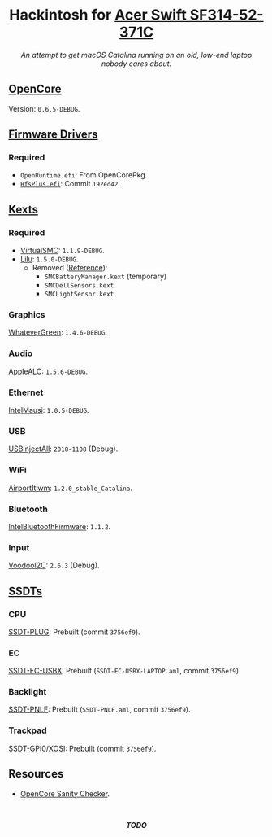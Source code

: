 <!-- markdownlint-disable MD024 MD033 -->

<div align="center">

# Hackintosh for [Acer Swift SF314-52-371C][snlookup]

_An attempt to get macOS Catalina running on an old, low-end laptop nobody cares about._

</div>

## [OpenCore][opencore]

Version: `0.6.5-DEBUG`.

## [Firmware Drivers][firmware-drivers]

### Required

- `OpenRuntime.efi`: From OpenCorePkg.
- [`HfsPlus.efi`][hfsplus]: Commit `192ed42`.

## [Kexts][kexts]

### Required

- [VirtualSMC][virtualsmc]: `1.1.9-DEBUG`.
- [Lilu][lilu]: `1.5.0-DEBUG`.
  - Removed ([Reference][lilu-removed-reference]):
    - `SMCBatteryManager.kext` (temporary)
    - `SMCDellSensors.kext`
    - `SMCLightSensor.kext`

### Graphics

[WhateverGreen][whatevergreen]: `1.4.6-DEBUG`.

### Audio

[AppleALC][applealc]: `1.5.6-DEBUG`.

### Ethernet

[IntelMausi][intelmausi]: `1.0.5-DEBUG`.

### USB

[USBInjectAll][usbinjectall]: `2018-1108` (Debug).

### WiFi

[AirportItlwm][airportitlwm]: `1.2.0_stable_Catalina`.

### Bluetooth

[IntelBluetoothFirmware][intelbluetoothfirmware]: `1.1.2`.

### Input

[VoodooI2C][voodooi2c]: `2.6.3` (Debug).

## [SSDTs][ssdts]

### CPU

[SSDT-PLUG][ssdt-plug]: Prebuilt (commit `3756ef9`).

### EC

[SSDT-EC-USBX][ssdt-ec-usbx]: Prebuilt (`SSDT-EC-USBX-LAPTOP.aml`, commit `3756ef9`).

### Backlight

[SSDT-PNLF][ssdt-pnlf]: Prebuilt (`SSDT-PNLF.aml`, commit `3756ef9`).

### Trackpad

[SSDT-GPI0/XOSI][ssdt-gpi0-xosi]: Prebuilt (commit `3756ef9`).

## Resources

- [OpenCore Sanity Checker][opencore-sanity-checker].

<div align="center">

<br/>

**_TODO_**

</div>

<!-- Links -->

[snlookup]: https://snlookup.com/acer-swift-sf314-52-ultra-thin-nx-gplal-003-p110150
[opencore]: https://github.com/acidanthera/OpenCorePkg
[firmware-drivers]: https://dortania.github.io/OpenCore-Install-Guide/ktext.html#firmware-drivers
[hfsplus]: https://github.com/acidanthera/OcBinaryData/blob/master/Drivers/HfsPlus.efi
[kexts]: https://dortania.github.io/OpenCore-Install-Guide/ktext.html#kexts
[virtualsmc]: https://github.com/acidanthera/VirtualSMC
[lilu]: https://github.com/acidanthera/Lilu
[lilu-removed-reference]: https://dortania.github.io/OpenCore-Install-Guide/ktext.html#virtualsmc-plugins
[whatevergreen]: https://github.com/acidanthera/WhateverGreen
[applealc]: https://github.com/acidanthera/AppleALC
[intelmausi]: https://github.com/acidanthera/IntelMausi
[usbinjectall]: https://bitbucket.org/RehabMan/os-x-usb-inject-all
[airportitlwm]: https://github.com/OpenIntelWireless/itlwm
[intelbluetoothfirmware]: https://github.com/OpenIntelWireless/IntelBluetoothFirmware
[voodooi2c]: https://github.com/VoodooI2C/VoodooI2C
[ssdts]: https://dortania.github.io/OpenCore-Install-Guide/ktext.html#ssdts
[ssdt-plug]: https://dortania.github.io/Getting-Started-With-ACPI/Universal/plug.html
[ssdt-ec-usbx]: https://dortania.github.io/Getting-Started-With-ACPI/Universal/ec-fix.html
[ssdt-pnlf]: https://dortania.github.io/Getting-Started-With-ACPI/Laptops/backlight.html
[ssdt-gpi0-xosi]: https://dortania.github.io/Getting-Started-With-ACPI/Laptops/trackpad.html
[opencore-sanity-checker]: https://opencore.slowgeek.com/
